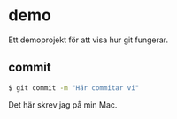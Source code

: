 
# demo

Ett demoprojekt för att visa hur git fungerar.

## commit 

```bash
$ git commit -m "Här commitar vi"
```

Det här skrev jag på min Mac.


